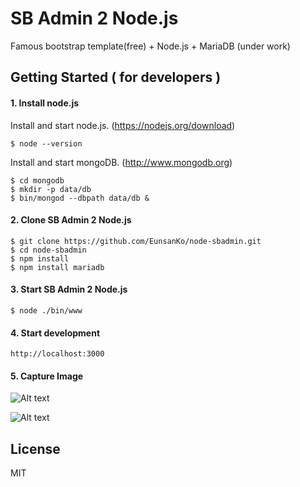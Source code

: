 # SB Admin 2 Node.js
Famous bootstrap template(free) + Node.js + MariaDB (under work)



## Getting Started  ( for developers )

#### 1. Install node.js

Install and start node.js. (https://nodejs.org/download)

	$ node --version

Install and start mongoDB. (http://www.mongodb.org)

	$ cd mongodb
	$ mkdir -p data/db
	$ bin/mongod --dbpath data/db &

#### 2. Clone SB Admin 2 Node.js

	$ git clone https://github.com/EunsanKo/node-sbadmin.git
	$ cd node-sbadmin
	$ npm install
	$ npm install mariadb


#### 3. Start SB Admin 2 Node.js

	$ node ./bin/www

#### 4. Start development

	http://localhost:3000

#### 5. Capture Image

![Alt text](https://cloud.githubusercontent.com/assets/1298497/6959631/09e7fe04-d956-11e4-856f-da7ac07418e9.PNG "Optional title")

![Alt text](https://cloud.githubusercontent.com/assets/1298497/6959750/02204cca-d957-11e4-820e-e215268e20f2.PNG "Optional title")


## License
MIT


